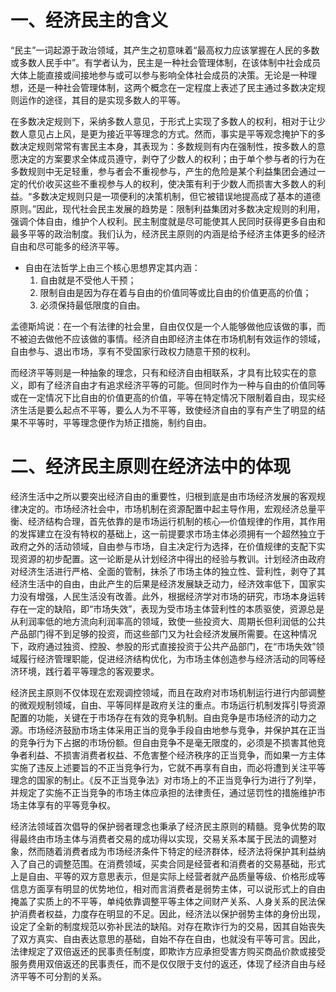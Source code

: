 # 一、经济民主的含义
“民主”一词起源于政治领域，其产生之初意味着“最高权力应该掌握在人民的多数或多数人民手中”。有学者认为，民主是一种社会管理体制，在该体制中社会成员大体上能直接或间接地参与或可以参与影响全体社会成员的决策。无论是一种理想，还是一种社会管理体制，这两个概念在一定程度上表述了民主通过多数决定规则运作的途径，其目的是实现多数人的平等。

在多数决定规则下，采纳多数人意见，于形式上实现了多数人的权利，相对于让少数人意见占上风，是更为接近平等理念的方式。然而，事实是平等观念掩护下的多数决定规则常常有害民主本身，其表现为：多数规则有内在强制性，按多数人的意愿决定的方案要求全体成员遵守，剥夺了少数人的权利；由于单个参与者的行为在多数规则中无足轻重，参与者会不重视参与，产生的危险是某个利益集团会通过一定的代价收买这些不重视参与人的权利，使决策有利于少数人而损害大多数人的利益。“多数决定规则只是一项便利的决策机制，但它被错误地提高成了基本的道德原则。”因此，现代社会民主发展的趋势是：限制利益集团对多数决定规则的利用，强调个体自由，维护个人权利。民主制度就是尽可能使其人民同时获得更多自由和最多平等的政治制度。我们认为，经济民主原则的内涵是给予经济主体更多的经济自由和尽可能多的经济平等。

- 自由在法哲学上由三个核心思想界定其内涵：
	1. 自由就是不受他人干预；
	2. 限制自由是因为存在着与自由的价值同等或比自由的价值更高的价值；
	3. 必须保持最低限度的自由。

孟德斯鸠说：在一个有法律的社会里，自由仅仅是一个人能够做他应该做的事，而不被迫去做他不应该做的事情。经济自由即经济主体在市场机制有效运作的领域，自由参与、退出市场，享有不受国家行政权力随意干预的权利。

而经济平等则是一种抽象的理念，只有和经济自由相联系，才具有比较实在的意义，即有了经济自由才有追求经济平等的可能。但同时作为一种与自由的价值同等或在一定情况下比自由的价值更高的价值，平等在特定情况下限制着自由，现实经济生活是要么起点不平等，要么人为不平等，致使经济自由的享有产生了明显的结果不平等时，平等理念便作为矫正措施，制约自由。
# 二、经济民主原则在经济法中的体现
经济生活中之所以要突出经济自由的重要性，归根到底是由市场经济发展的客观规律决定的。市场经济社会中，市场机制在资源配置中起主导作用，宏观经济总量平衡、经济结构合理，首先依靠的是市场运行机制的核心—价值规律的作用，其作用的发挥建立在没有特权的基础上，这一前提要求市场主体必须拥有一个超然独立于政府之外的活动领域，自由参与市场，自主决定行为选择，在价值规律的支配下实现资源的初步配置。这一论断是从计划经济中得出的经验与教训。计划经济由政府对经济生活进行严格、全面的管制，抹杀了市场主体的独立性、营利性，剥夺了其经济生活中的自由，由此产生的后果是经济发展缺乏动力，经济效率低下，国家实力没有增强，人民生活没有改善。此外，根据经济学对市场的研究，市场本身运转存在一定的缺陷，即“市场失效”，表现为受市场主体营利性的本质驱使，资源总是从利润率低的地方流向利润率高的领域，致使一些投资大、周期长但利润低的公共产品部门得不到足够的投资，而这些部门又为社会经济发展所需要。在这种情况下，政府通过独资、控股、参股的形式直接投资于公共产品部门，在“市场失效”领域履行经济管理职能，促进经济结构优化，为市场主体创造参与经济活动的同等经济环境，践行着平等理念的客观要求。

经济民主原则不仅体现在宏观调控领域，而且在政府对市场机制运行进行内部调整的微观规制领域，自由、平等同样是政府关注的重点。市场运行机制发挥引导资源配置的功能，关键在于市场存在有效的竞争机制。自由竞争是市场经济的动力之源。市场经济鼓励市场主体采用正当的竞争手段自由地参与竞争，并保护其在正当的竞争行为下占据的市场份额。但自由竞争不是毫无限度的，必须是不损害其他竞争者利益、不损害消费者权益、不危害整个经济秩序的正当竞争，而如果一方主体实施了违反上述要旨的不正当竞争行为，它就不再享有自由，而必将遭到关注平等理念的国家的制止。《反不正当竞争法》对市场上的不正当竞争行为进行了列举，并规定了实施不正当竞争的市场主体应承担的法律责任，通过惩罚性的措施维护市场主体享有的平等竞争权。

经济法领域首次倡导的保护弱者理念也秉承了经济民主原则的精髓。竞争优势的取得最终由市场主体与消费者交易的成功得以实现，交易关系本属于民法的调整对象，然而随着消费者成为市场经济条件下特定的经济群体，经济法将保护其利益纳入了自己的调整范围。在消费领域，买卖合同是经营者和消费者的交易基础，形式上是自由、平等的双方意思表示，但是实际上经营者就产品质量等级、价格形成等信息方面享有明显的优势地位，相对而言消费者是弱势主体，可以说形式上的自由掩盖了实质上的不平等，单纯依靠调整平等主体之间财产关系、人身关系的民法保护消费者权益，力度存在明显的不足。因此，经济法以保护弱势主体的身份出现，设定了全新的制度规范以弥补民法的缺陷。对存在欺诈行为的交易，因其自始丧失了双方真实、自由表达意思的基础，自始不存在自由，也就没有平等可言。因此，法律规定了双倍返还的民事责任制度，即欺诈方应承担受害方购买商品价款或接受服务费用双倍返还的民事责任，而不是仅仅限于支付的返还，体现了经济自由与经济平等不可分割的关系。